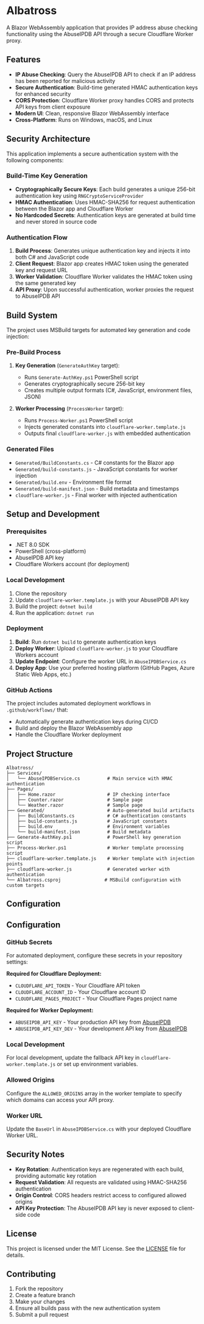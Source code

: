 # Albatross

A Blazor WebAssembly application that provides IP address abuse checking functionality using the AbuseIPDB API through a secure Cloudflare Worker proxy.

## Features

- **IP Abuse Checking**: Query the AbuseIPDB API to check if an IP address has been reported for malicious activity
- **Secure Authentication**: Build-time generated HMAC authentication keys for enhanced security
- **CORS Protection**: Cloudflare Worker proxy handles CORS and protects API keys from client exposure
- **Modern UI**: Clean, responsive Blazor WebAssembly interface
- **Cross-Platform**: Runs on Windows, macOS, and Linux

## Security Architecture

This application implements a secure authentication system with the following components:

### Build-Time Key Generation
- **Cryptographically Secure Keys**: Each build generates a unique 256-bit authentication key using `RNGCryptoServiceProvider`
- **HMAC Authentication**: Uses HMAC-SHA256 for request authentication between the Blazor app and Cloudflare Worker
- **No Hardcoded Secrets**: Authentication keys are generated at build time and never stored in source code

### Authentication Flow
1. **Build Process**: Generates unique authentication key and injects it into both C# and JavaScript code
2. **Client Request**: Blazor app creates HMAC token using the generated key and request URL
3. **Worker Validation**: Cloudflare Worker validates the HMAC token using the same generated key
4. **API Proxy**: Upon successful authentication, worker proxies the request to AbuseIPDB API

## Build System

The project uses MSBuild targets for automated key generation and code injection:

### Pre-Build Process
1. **Key Generation** (`GenerateAuthKey` target):
   - Runs `Generate-AuthKey.ps1` PowerShell script
   - Generates cryptographically secure 256-bit key
   - Creates multiple output formats (C#, JavaScript, environment files, JSON)

2. **Worker Processing** (`ProcessWorker` target):
   - Runs `Process-Worker.ps1` PowerShell script
   - Injects generated constants into `cloudflare-worker.template.js`
   - Outputs final `cloudflare-worker.js` with embedded authentication

### Generated Files
- `Generated/BuildConstants.cs` - C# constants for the Blazor app
- `Generated/build-constants.js` - JavaScript constants for worker injection
- `Generated/build.env` - Environment file format
- `Generated/build-manifest.json` - Build metadata and timestamps
- `cloudflare-worker.js` - Final worker with injected authentication

## Setup and Development

### Prerequisites
- .NET 8.0 SDK
- PowerShell (cross-platform)
- AbuseIPDB API key
- Cloudflare Workers account (for deployment)

### Local Development
1. Clone the repository
2. Update `cloudflare-worker.template.js` with your AbuseIPDB API key
3. Build the project: `dotnet build`
4. Run the application: `dotnet run`

### Deployment
1. **Build**: Run `dotnet build` to generate authentication keys
2. **Deploy Worker**: Upload `cloudflare-worker.js` to your Cloudflare Workers account
3. **Update Endpoint**: Configure the worker URL in `AbuseIPDBService.cs`
4. **Deploy App**: Use your preferred hosting platform (GitHub Pages, Azure Static Web Apps, etc.)

### GitHub Actions
The project includes automated deployment workflows in `.github/workflows/` that:
- Automatically generate authentication keys during CI/CD
- Build and deploy the Blazor WebAssembly app
- Handle the Cloudflare Worker deployment

## Project Structure

```
Albatross/
├── Services/
│   └── AbuseIPDBService.cs          # Main service with HMAC authentication
├── Pages/
│   ├── Home.razor                   # IP checking interface
│   ├── Counter.razor                # Sample page
│   └── Weather.razor                # Sample page
├── Generated/                       # Auto-generated build artifacts
│   ├── BuildConstants.cs            # C# authentication constants
│   ├── build-constants.js           # JavaScript constants
│   ├── build.env                    # Environment variables
│   └── build-manifest.json          # Build metadata
├── Generate-AuthKey.ps1             # PowerShell key generation script
├── Process-Worker.ps1               # Worker template processing script
├── cloudflare-worker.template.js    # Worker template with injection points
├── cloudflare-worker.js             # Generated worker with authentication
└── Albatross.csproj                # MSBuild configuration with custom targets
```

## Configuration

## Configuration

### GitHub Secrets
For automated deployment, configure these secrets in your repository settings:

**Required for Cloudflare Deployment:**
- `CLOUDFLARE_API_TOKEN` - Your Cloudflare API token
- `CLOUDFLARE_ACCOUNT_ID` - Your Cloudflare account ID  
- `CLOUDFLARE_PAGES_PROJECT` - Your Cloudflare Pages project name

**Required for Worker Deployment:**
- `ABUSEIPDB_API_KEY` - Your production API key from [AbuseIPDB](https://www.abuseipdb.com/)
- `ABUSEIPDB_API_KEY_DEV` - Your development API key from [AbuseIPDB](https://www.abuseipdb.com/)

### Local Development
For local development, update the fallback API key in `cloudflare-worker.template.js` or set up environment variables.

### Allowed Origins
Configure the `ALLOWED_ORIGINS` array in the worker template to specify which domains can access your API proxy.

### Worker URL
Update the `BaseUrl` in `AbuseIPDBService.cs` with your deployed Cloudflare Worker URL.

## Security Notes

- **Key Rotation**: Authentication keys are regenerated with each build, providing automatic key rotation
- **Request Validation**: All requests are validated using HMAC-SHA256 authentication
- **Origin Control**: CORS headers restrict access to configured allowed origins
- **API Key Protection**: The AbuseIPDB API key is never exposed to client-side code

## License

This project is licensed under the MIT License. See the [LICENSE](LICENSE) file for details.

## Contributing

1. Fork the repository
2. Create a feature branch
3. Make your changes
4. Ensure all builds pass with the new authentication system
5. Submit a pull request
